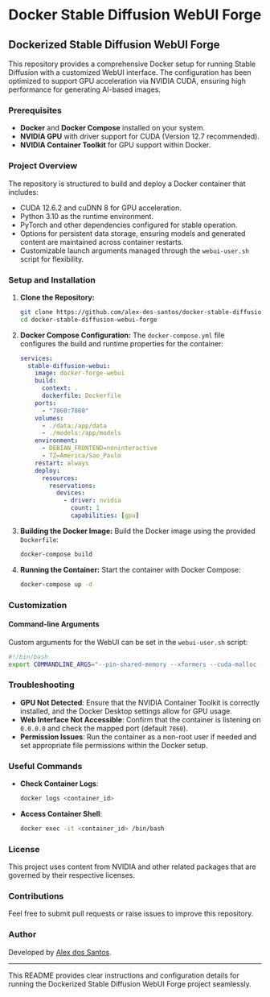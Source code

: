 # Docker Stable Diffusion WebUI Forge

## Dockerized Stable Diffusion WebUI Forge

This repository provides a comprehensive Docker setup for running Stable Diffusion with a customized WebUI interface. The configuration has been optimized to support GPU acceleration via NVIDIA CUDA, ensuring high performance for generating AI-based images.

### Prerequisites

- **Docker** and **Docker Compose** installed on your system.
- **NVIDIA GPU** with driver support for CUDA (Version 12.7 recommended).
- **NVIDIA Container Toolkit** for GPU support within Docker.

### Project Overview

The repository is structured to build and deploy a Docker container that includes:

- CUDA 12.6.2 and cuDNN 8 for GPU acceleration.
- Python 3.10 as the runtime environment.
- PyTorch and other dependencies configured for stable operation.
- Options for persistent data storage, ensuring models and generated content are maintained across container restarts.
- Customizable launch arguments managed through the `webui-user.sh` script for flexibility.

### Setup and Installation

1. **Clone the Repository:**
   ```bash
   git clone https://github.com/alex-des-santos/docker-stable-diffusion-webui-forge.git
   cd docker-stable-diffusion-webui-forge
   ```

2. **Docker Compose Configuration:**
   The `docker-compose.yml` file configures the build and runtime properties for the container:
   ```yaml
   services:
     stable-diffusion-webui:
       image: docker-forge-webui
       build:
         context: .
         dockerfile: Dockerfile
       ports:
         - "7860:7860"
       volumes:
         - ./data:/app/data
         - ./models:/app/models
       environment:
         - DEBIAN_FRONTEND=noninteractive
         - TZ=America/Sao_Paulo
       restart: always
       deploy:
         resources:
           reservations:
             devices:
               - driver: nvidia
                 count: 1
                 capabilities: [gpu]
   ```

3. **Building the Docker Image:**
   Build the Docker image using the provided `Dockerfile`:
   ```bash
   docker-compose build
   ```

4. **Running the Container:**
   Start the container with Docker Compose:
   ```bash
   docker-compose up -d
   ```

### Customization

#### Command-line Arguments

Custom arguments for the WebUI can be set in the `webui-user.sh` script:
```bash
#!/bin/bash
export COMMANDLINE_ARGS="--pin-shared-memory --xformers --cuda-malloc --listen"
```

### Troubleshooting

- **GPU Not Detected**: Ensure that the NVIDIA Container Toolkit is correctly installed, and the Docker Desktop settings allow for GPU usage.
- **Web Interface Not Accessible**: Confirm that the container is listening on `0.0.0.0` and check the mapped port (default `7860`).
- **Permission Issues**: Run the container as a non-root user if needed and set appropriate file permissions within the Docker setup.

### Useful Commands

- **Check Container Logs**:
   ```bash
   docker logs <container_id>
   ```
- **Access Container Shell**:
   ```bash
   docker exec -it <container_id> /bin/bash
   ```

### License

This project uses content from NVIDIA and other related packages that are governed by their respective licenses.

### Contributions

Feel free to submit pull requests or raise issues to improve this repository. 

### Author

Developed by [Alex dos Santos](https://github.com/alex-des-santos).

---

This README provides clear instructions and configuration details for running the Dockerized Stable Diffusion WebUI Forge project seamlessly.
